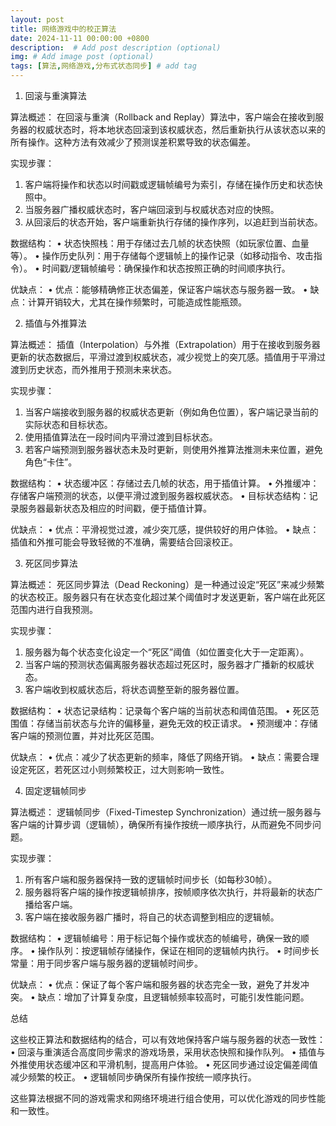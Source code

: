 ```yaml
---
layout: post
title: 网络游戏中的校正算法
date: 2024-11-11 00:00:00 +0800
description:  # Add post description (optional)
img: # Add image post (optional)
tags: [算法,网络游戏,分布式状态同步] # add tag
---
```


1. 回滚与重演算法

算法概述：
在回滚与重演（Rollback and Replay）算法中，客户端会在接收到服务器的权威状态时，将本地状态回滚到该权威状态，然后重新执行从该状态以来的所有操作。这种方法有效减少了预测误差积累导致的状态偏差。

实现步骤：
1.	客户端将操作和状态以时间戳或逻辑帧编号为索引，存储在操作历史和状态快照中。
2.	当服务器广播权威状态时，客户端回滚到与权威状态对应的快照。
3.	从回滚后的状态开始，客户端重新执行存储的操作序列，以追赶到当前状态。

数据结构：
•	状态快照栈：用于存储过去几帧的状态快照（如玩家位置、血量等）。
•	操作历史队列：用于存储每个逻辑帧上的操作记录（如移动指令、攻击指令）。
•	时间戳/逻辑帧编号：确保操作和状态按照正确的时间顺序执行。

优缺点：
•	优点：能够精确修正状态偏差，保证客户端状态与服务器一致。
•	缺点：计算开销较大，尤其在操作频繁时，可能造成性能瓶颈。

2. 插值与外推算法

算法概述：
插值（Interpolation）与外推（Extrapolation）用于在接收到服务器更新的状态数据后，平滑过渡到权威状态，减少视觉上的突兀感。插值用于平滑过渡到历史状态，而外推用于预测未来状态。

实现步骤：
1.	当客户端接收到服务器的权威状态更新（例如角色位置），客户端记录当前的实际状态和目标状态。
2.	使用插值算法在一段时间内平滑过渡到目标状态。
3.	若客户端预测到服务器状态未及时更新，则使用外推算法推测未来位置，避免角色“卡住”。

数据结构：
•	状态缓冲区：存储过去几帧的状态，用于插值计算。
•	外推缓冲：存储客户端预测的状态，以便平滑过渡到服务器权威状态。
•	目标状态结构：记录服务器最新状态及相应的时间戳，便于插值计算。

优缺点：
•	优点：平滑视觉过渡，减少突兀感，提供较好的用户体验。
•	缺点：插值和外推可能会导致轻微的不准确，需要结合回滚校正。

3. 死区同步算法

算法概述：
死区同步算法（Dead Reckoning）是一种通过设定“死区”来减少频繁的状态校正。服务器只有在状态变化超过某个阈值时才发送更新，客户端在此死区范围内进行自我预测。

实现步骤：
1.	服务器为每个状态变化设定一个“死区”阈值（如位置变化大于一定距离）。
2.	当客户端的预测状态偏离服务器状态超过死区时，服务器才广播新的权威状态。
3.	客户端收到权威状态后，将状态调整至新的服务器位置。

数据结构：
•	状态记录结构：记录每个客户端的当前状态和阈值范围。
•	死区范围值：存储当前状态与允许的偏移量，避免无效的校正请求。
•	预测缓冲：存储客户端的预测位置，并对比死区范围。

优缺点：
•	优点：减少了状态更新的频率，降低了网络开销。
•	缺点：需要合理设定死区，若死区过小则频繁校正，过大则影响一致性。

4. 固定逻辑帧同步

算法概述：
逻辑帧同步（Fixed-Timestep Synchronization）通过统一服务器与客户端的计算步调（逻辑帧），确保所有操作按统一顺序执行，从而避免不同步问题。

实现步骤：
1.	所有客户端和服务器保持一致的逻辑帧时间步长（如每秒30帧）。
2.	服务器将客户端的操作按逻辑帧排序，按帧顺序依次执行，并将最新的状态广播给客户端。
3.	客户端在接收服务器广播时，将自己的状态调整到相应的逻辑帧。

数据结构：
•	逻辑帧编号：用于标记每个操作或状态的帧编号，确保一致的顺序。
•	操作队列：按逻辑帧存储操作，保证在相同的逻辑帧内执行。
•	时间步长常量：用于同步客户端与服务器的逻辑帧时间步。

优缺点：
•	优点：保证了每个客户端和服务器的状态完全一致，避免了并发冲突。
•	缺点：增加了计算复杂度，且逻辑帧频率较高时，可能引发性能问题。

总结

这些校正算法和数据结构的结合，可以有效地保持客户端与服务器的状态一致性：
•	回滚与重演适合高度同步需求的游戏场景，采用状态快照和操作队列。
•	插值与外推使用状态缓冲区和平滑机制，提高用户体验。
•	死区同步通过设定偏差阈值减少频繁的校正。
•	逻辑帧同步确保所有操作按统一顺序执行。

这些算法根据不同的游戏需求和网络环境进行组合使用，可以优化游戏的同步性能和一致性。